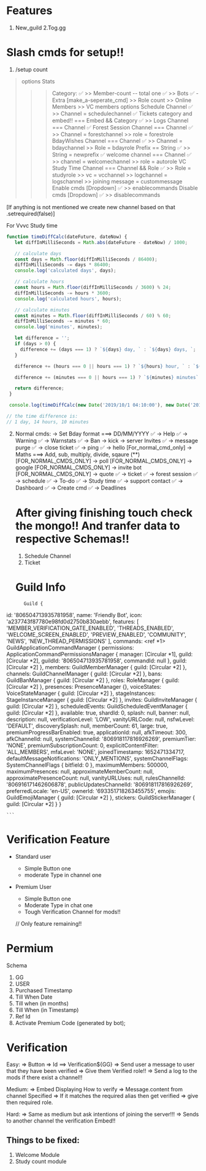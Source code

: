 #  Features
1. New_guild
2.Tog.gg


# Slash cmds for setup!!
1. /setup count 
  > options Stats 
  >>> Category:   ✅
    >> Member-count  -- total one  ✅
    >> Bots ✅
    - Extra [make_a-seperate_cmd]
        >> Role count
        >> Online Members
        >> VC members
   >>> options Schedule Channel ✅
       >> Channel = schedulechannel ✅
  >>> Tickets category and embed!! === Embed && Category ✅
        >> 
  >>> Logs Channel === Channel ✅
  >>> Forest Session Channel === Channel ✅
       >> Channel = forestchannel
       >> role = forestrole
  >>> BdayWishes Channel === Channel ✅
       >> Channel = bdaychannel
       >> Role = bdayrole
  >>> Prefix  == String ✅
       >> String = newprefix ✅
  >>> welcome channel === Channel ✅
       >> channel = welcomechannel
       >> role = autorole
  >>> VC Study Time Channel === Channel && Role ✅
       >> Role = studyrole
       >> vc = vcchannel
       >> logchannel = logschannel
       >> joining message = custommessage
  >>> Enable cmds [Dropdown] ✅
       >> enablecommands
  >>> Disable cmds [Dropdown] ✅
       >> disablecommands
 
[If anything is not mentioned we create new channel based on that .setrequired(false)]


For Vvvc Study time 
 
 ```js 
 function timeDiffCalc(dateFuture, dateNow) {
    let diffInMilliSeconds = Math.abs(dateFuture - dateNow) / 1000;

    // calculate days
    const days = Math.floor(diffInMilliSeconds / 86400);
    diffInMilliSeconds -= days * 86400;
    console.log('calculated days', days);

    // calculate hours
    const hours = Math.floor(diffInMilliSeconds / 3600) % 24;
    diffInMilliSeconds -= hours * 3600;
    console.log('calculated hours', hours);

    // calculate minutes
    const minutes = Math.floor(diffInMilliSeconds / 60) % 60;
    diffInMilliSeconds -= minutes * 60;
    console.log('minutes', minutes);

    let difference = '';
    if (days > 0) {
      difference += (days === 1) ? `${days} day, ` : `${days} days, `;
    }

    difference += (hours === 0 || hours === 1) ? `${hours} hour, ` : `${hours} hours, `;

    difference += (minutes === 0 || hours === 1) ? `${minutes} minutes` : `${minutes} minutes`; 

    return difference;
  }

  console.log(timeDiffCalc(new Date('2019/10/1 04:10:00'), new Date('2019/10/2 18:20:00')));

// the time difference is:
// 1 day, 14 hours, 10 minutes
 ```


2. Normal cmds: 
   -> Set Bday  format ===> DD/MM/YYYY ✅
   -> Help ✅
   -> Warning ✅
   -> Warnstats ✅
   -> Ban 
   -> kick 
   -> server Invites ✅
   -> message purge ✅
   -> close ticket ✅
   -> ping ✅
   ->  hello [For_normal_cmd_only]
   -> Maths ===> Add, sub, multiply, divide, sqaure (**) [FOR_NORMAL_CMDS_ONLY]
   -> poll [FOR_NORMAL_CMDS_ONLY]
   -> google [FOR_NORMAL_CMDS_ONLY]
   -> invite bot [FOR_NORMAL_CMDS_ONLY]
   -> quote ✅
   -> ticket ✅
   -> forest session ✅
   -> schedule  ✅
   -> To-do ✅
   -> Study time ✅
   -> support contact ✅
   ->  Dashboard ✅
   -> Create cmd ✅
   -> Deadlines 




   # After giving finishing touch check the mongo!! And tranfer data to respective Schemas!!
    1. Schedule Channel
    2. Ticket 



    # Guild Info 
    ```
       Guild {
  id: '806504713935781958',
  name: 'Friendly Bot',
  icon: 'a237743f87780e98fd0d2750b830aebb',
  features: [
    'MEMBER_VERIFICATION_GATE_ENABLED',
    'THREADS_ENABLED',
    'WELCOME_SCREEN_ENABLED',
    'PREVIEW_ENABLED',
    'COMMUNITY',
    'NEWS',
    'NEW_THREAD_PERMISSIONS'
  ],
  commands: <ref *1> GuildApplicationCommandManager {
    permissions: ApplicationCommandPermissionsManager {
      manager: [Circular *1],
      guild: [Circular *2],
      guildId: '806504713935781958',
      commandId: null
    },
    guild: [Circular *2]
  },
  members: GuildMemberManager { guild: [Circular *2] },
  channels: GuildChannelManager { guild: [Circular *2] },
  bans: GuildBanManager { guild: [Circular *2] },
  roles: RoleManager { guild: [Circular *2] },
  presences: PresenceManager {},
  voiceStates: VoiceStateManager { guild: [Circular *2] },
  stageInstances: StageInstanceManager { guild: [Circular *2] },
  invites: GuildInviteManager { guild: [Circular *2] },
  scheduledEvents: GuildScheduledEventManager { guild: [Circular *2] },
  available: true,
  shardId: 0,
  splash: null,
  banner: null,
  description: null,
  verificationLevel: 'LOW',
  vanityURLCode: null,
  nsfwLevel: 'DEFAULT',
  discoverySplash: null,
  memberCount: 61,
  large: true,
  premiumProgressBarEnabled: true,
  applicationId: null,
  afkTimeout: 300,
  afkChannelId: null,
  systemChannelId: '806918117816926269',
  premiumTier: 'NONE',
  premiumSubscriptionCount: 0,
  explicitContentFilter: 'ALL_MEMBERS',
  mfaLevel: 'NONE',
  joinedTimestamp: 1652471334717,
  defaultMessageNotifications: 'ONLY_MENTIONS',
  systemChannelFlags: SystemChannelFlags { bitfield: 0 },
  maximumMembers: 500000,
  maximumPresences: null,
  approximateMemberCount: null,
  approximatePresenceCount: null,
  vanityURLUses: null,
  rulesChannelId: '806916171462606878',
  publicUpdatesChannelId: '806918117816926269',
  preferredLocale: 'en-US',
  ownerId: '693351718263455755',
  emojis: GuildEmojiManager { guild: [Circular *2] },
  stickers: GuildStickerManager { guild: [Circular *2] }
}

    ```


# Verification Feature
  - Standard user
     - Simple  Button one
     - moderate Type in channel one

- Premium User 
   - Simple Button one 
   - Moderate Type in chat one
   - Tough Verification Channel for mods!!

   // Only feature remaining!!



# Permium 
   Schema 
1. GG
2. USER
3. Purchased Timestamp
4. Till When Date 
5. Till when (in months)
6. Till When (in Timestamp)
7. Ref Id
8. Activate Premium Code (generated by bot);
 


# Verification 

Easy: 
=> Button 
=> Id ==> Verification${GG}
=> Send user a message to user that they have been verified
=> Give them Verified role!!
=> Send a log to the mods if there exist a channel!!

Medium: 
=> Embed Displaying How to verify 
=> Message.content from channel Specified 
=> If it matches the required alias then get verified 
=> give then required role. 

Hard: 
=> Same as medium but ask intentions of joining the server!!!
=> Sends to another channel the verification Embed!! 



## Things to be fixed: 
1. Welcome Module
2. Study count module
